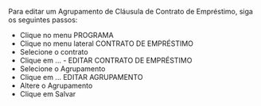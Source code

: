 ﻿Para editar um Agrupamento de Cláusula de Contrato de Empréstimo, siga os seguintes passos:

* Clique no menu PROGRAMA
* Clique no menu lateral CONTRATO DE EMPRÉSTIMO
* Selecione o contrato
* Clique em ... - EDITAR CONTRATO DE EMPRÉSTIMO
* Selecione o Agrupamento
* Clique em ... EDITAR AGRUPAMENTO
* Altere o Agrupamento
* Clique em Salvar